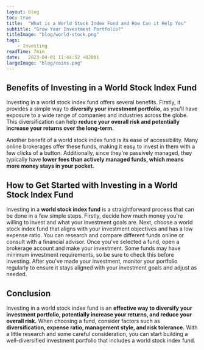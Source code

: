 ```yaml
---
layout: blog
toc: true
title:  "What is a World Stock Index Fund and How Can it Help You"
subtitle: "Grow Your Investment Portfolio?"
titleImage: "blog/world-stock.png"
tags:
    - Investing
readTime: 7min
date:   2023-04-01 11:44:52 +02001
largeImage: "blog/coins.png"
---
```

## Benefits of Investing in a __World Stock Index Fund__</h2>

Investing in a world stock index fund offers several benefits. Firstly, it provides a simple way to
__diversify your investment portfolio__, as you'll have exposure to a wide range of
companies and industries across the globe. This diversification can help
__reduce your overall risk and potentially increase your returns over the long-term.__

Another benefit of a world stock index fund is its ease of accessibility. Many online brokerages
offer these funds, making it easy to invest in them with a few clicks of a button. Additionally,
since they're passively managed, they typically have
__lower fees than actively managed funds, which means more money stays in your pocket.__

## How to Get Started with Investing in a __World Stock Index Fund__

Investing in a __world stock index fund__
is a straightforward process that can be done in a few simple steps. Firstly, decide how much money
you're willing to invest and what your investment goals are. Next, choose a world stock index fund
that aligns with your investment objectives and has a low expense ratio. You can research and
compare different funds online or consult with a financial advisor.
Once you've selected a fund, open a brokerage account and make your investment. Some funds may have
minimum investment requirements, so be sure to check this before investing. After you've made your
investment, monitor your portfolio regularly to ensure it stays aligned with your investment goals
and adjust as needed.

## __Conclusion__

Investing in a world stock index fund is an
__effective way to diversify your investment portfolio,
potentially increase your returns, and reduce your overall risk.__
When choosing a fund, consider factors such as
__diversification, expense ratio, management style, and risk tolerance.__
With a little research and some careful consideration, you can start building a well-diversified
investment portfolio that includes a world stock index fund.

